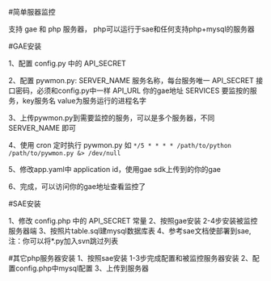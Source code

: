 #简单服器监控

支持 gae 和 php 服务器， php可以运行于sae和任何支持php+mysql的服务器

#GAE安装

1、配置 config.py 中的 API_SECRET

2、配置 pywmon.py:
    SERVER_NAME 服务名称，每台服务唯一
    API_SECRET 接口密码，必须和config.py中一样
    API_URL 你的gae地址
    SERVICES 要监按的服务，key服务名 value为服务运行的进程名字

3、上传pywmon.py到需要监控的服务，可以是多个服务器，不同 SERVER_NAME 即可

4、使用 cron 定时执行 pywmon.py 如 `*/5 * * * * /path/to/python /path/to/pywmon.py &> /dev/null`

5、修改app.yaml中 application id，使用gae sdk上传到的你的gae

6、完成，可以访问你的gae地址查看监控了

#SAE安装

1、修改 config.php 中的 API_SECRET 常量
2、按照gae安装 2-4步安装被监控服务器端
3、按照片table.sql建mysql数据库表
4、参考sae文档使部署到sae,注：你可以将*.py加入svn跳过列表

#其它php服务器安装
1、按照sae安装 1-3步完成配置和被监控服务器安装
2、配置config.php中mysql配置
3、上传到服务器
